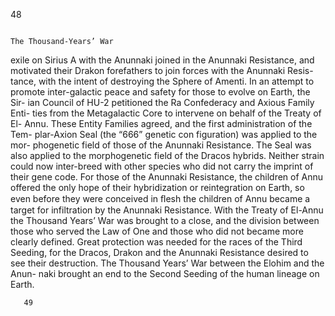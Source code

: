 48 
 
 

                                                                            
                                                                                                    The Thousand-Years’ War
exile on Sirius A with the Anunnaki joined in the Anunnaki Resistance, and
motivated their Drakon forefathers to join forces with the Anunnaki Resis-
tance, with the intent of destroying the Sphere of Amenti. In an attempt to
promote inter-galactic peace and safety for those to evolve on Earth, the Sir-
ian Council of HU-2 petitioned the Ra Confederacy and Axious Family Enti-
ties from the Metagalactic Core to intervene on behalf of the Treaty of El-
Annu. These Entity Families agreed, and the first administration of the Tem-
plar-Axion Seal  (the “666” genetic con figuration) was applied to the mor-
phogenetic field of those of the Anunnaki Resistance. The Seal was also
applied to the morphogenetic field of the Dracos hybrids. Neither strain
could now inter-breed with other species who did not carry the imprint of
their gene code. For those of the Anunnaki Resistance, the children of Annu
offered the only hope of their hybridization or reintegration on Earth, so even
before they were conceived in ﬂesh the children of Annu became a target for
infiltration by the Anunnaki Resistance. With the Treaty of El-Annu the
Thousand Years’ War was brought to a close, and the division between those
who served the Law of One and those who did not became more clearly
defined. Great protection was needed for the races of the Third Seeding, for
the Dracos, Drakon and the Anunnaki Resistance desired to see their
destruction. The Thousand Years’ War between the Elohim and the Anun-
naki brought an end to the Second Seeding of the human lineage on Earth.
  
       49